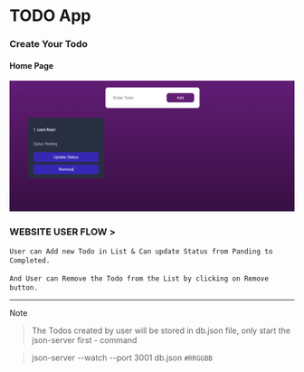 # TODO App

### Create Your Todo

#### Home Page

![Home](public/githubReadme/homepage.png)

### WEBSITE USER FLOW >

    User can Add new Todo in List & Can update Status from Panding to Completed.

    And User can Remove the Todo from the List by clicking on Remove button.

----
> [!NOTE]

> The Todos created by user will be stored in db.json file, only start the json-server first - command 

> json-server --watch --port 3001 db.json  `#RRGGBB`

